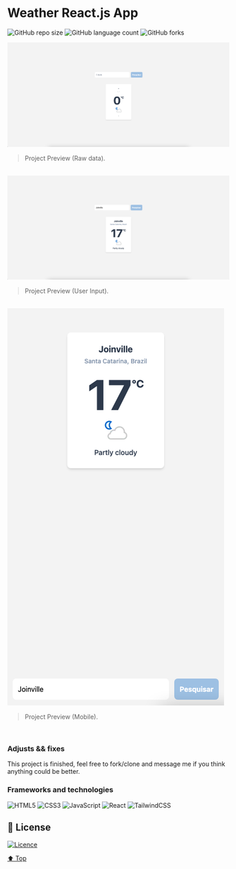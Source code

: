 # Weather React.js App

![GitHub repo size](https://img.shields.io/github/repo-size/mmaachado/weather-react-app?style=for-the-badge)
![GitHub language count](https://img.shields.io/github/languages/count/mmaachado/weather-react-app?style=for-the-badge)
![GitHub forks](https://img.shields.io/github/forks/mmaachado/weather-react-app?style=for-the-badge)

<img src="/src/img/project-preview.png" alt="project-preview.png">

> Project Preview (Raw data).
<br>
<img src="/src/img/project-preview-alt.png" alt="project-preview-alt.png">

> Project Preview (User Input).
<br>
<img src="/src/img/project-preview-mobile.png" alt="project-preview-mobile.png">

> Project Preview (Mobile).
<br>

### Adjusts && fixes

<!-- - [x] Create App Structures;
- [x] Init ESLint;
- [x] Import Tailwind.css;
- [x] Create Development Branch;
- [x] Struct App;
- [x] Style App;
- [x] Test/Debug; -->

This project is finished, feel free to fork/clone and message me if you think anything could be better.

### Frameworks and technologies
![HTML5](https://img.shields.io/badge/html5-%23E34F26.svg?style=for-the-badge&logo=html5&logoColor=white)
![CSS3](https://img.shields.io/badge/css3-%231572B6.svg?style=for-the-badge&logo=css3&logoColor=white)
![JavaScript](https://img.shields.io/badge/javascript-%23323330.svg?style=for-the-badge&logo=javascript&logoColor=%23F7DF1E)
![React](https://img.shields.io/badge/react-%2320232a.svg?style=for-the-badge&logo=react&logoColor=%2361DAFB)
![TailwindCSS](https://img.shields.io/badge/tailwindcss-%2338B2AC.svg?style=for-the-badge&logo=tailwind-css&logoColor=white)

## 📝 License

[![Licence](https://img.shields.io/github/license/Ileriayo/markdown-badges?style=for-the-badge)](./LICENSE)


[⬆ Top](#Weather-React.js-App)<br>